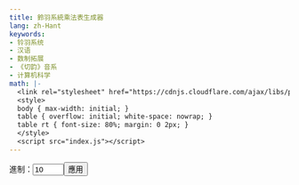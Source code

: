 ```yaml
---
title: 鈴羽系統乘法表生成器
lang: zh-Hant
keywords:
- 铃羽系统
- 汉语
- 数制拓展
- 《切韵》音系
- 计算机科学
math: |-
  <link rel="stylesheet" href="https://cdnjs.cloudflare.com/ajax/libs/pure/1.0.1/pure-min.css"/>
  <style>
  body { max-width: initial; }
  table { overflow: initial; white-space: nowrap; }
  table rt { font-size: 80%; margin: 0 2px; }
  </style>
  <script src="index.js"></script>
---
```


<form class="pure-form" onsubmit="handleChange(this.radix.value); return false"><p><label>進制：<input name="radix" type="number" min="2" max="64" value="10" required /></label><input class="pure-button" type="submit" value="應用"/></p></form><table></table>
